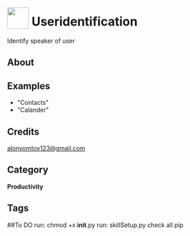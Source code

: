 # <img src="https://raw.githack.com/FortAwesome/Font-Awesome/master/svgs/solid/robot.svg" card_color="#40DBB0" width="50" height="50" style="vertical-align:bottom"/> Useridentification
Identify speaker of user

## About


## Examples
* "Contacts"
* "Calander"

## Credits
alonyomtov123@gmail.com

## Category
**Productivity**

## Tags

##To DO
run: chmod +x __init__.py
run: skillSetup.py
check all pip
